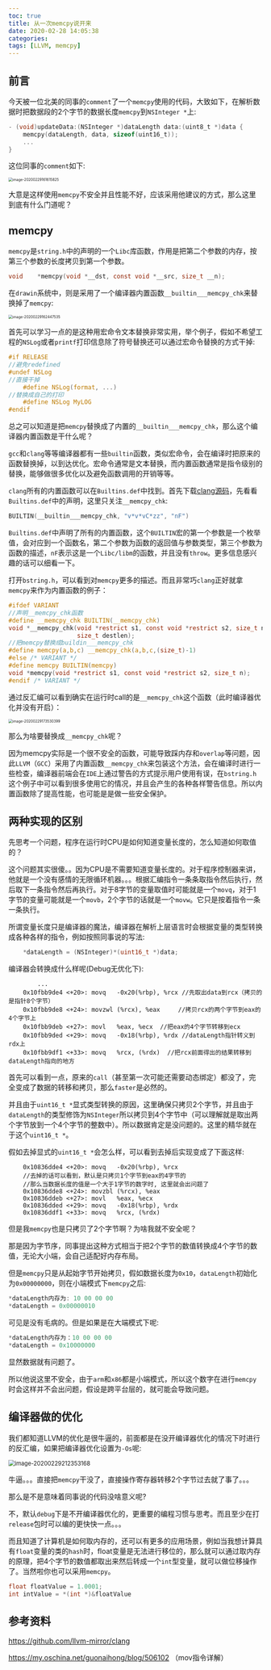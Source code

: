 ```yaml
---
toc: true
title: 从一次memcpy说开来
date: 2020-02-28 14:05:38
categories:
tags: [LLVM, memcpy]
---
```


## 前言

今天被一位北美的同事的`comment`了一个`memcpy`使用的代码，大致如下，在解析数据时把数据段的2个字节的数据长度`memcpy`到`NSInteger *`上:

```objective-c
- (void)updateData:(NSInteger *)dataLength data:(uint8_t *)data {
    memcpy(dataLength, data, sizeof(uint16_t));
  	...
}
```

这位同事的`comment`如下:

<img src="从一次Memcpy说开/image-20200229161615825.png" alt="image-20200229161615825" style="zoom:50%;" />

大意是这样使用`memcpy`不安全并且性能不好，应该采用他建议的方式，那么这里到底有什么门道呢？

<!--more-->

## memcpy

`memcpy`是`string.h`中的声明的一个`Libc`库函数，作用是把第二个参数的内存，按第三个参数的长度拷贝到第一个参数。

```c
void	*memcpy(void *__dst, const void *__src, size_t __n);
```

在`drawin`系统中，则是采用了一个编译器内置函数``__builtin___memcpy_chk``来替换掉了`memcpy`:

<img src="从一次Memcpy说开/image-20200229162447535.png" alt="image-20200229162447535" style="zoom:50%;" />

首先可以学习一点的是这种用宏命令文本替换非常实用，举个例子，假如不希望工程的`NSLog`或者`printf`打印信息除了符号替换还可以通过宏命令替换的方式干掉:

```c
#if RELEASE
//避免redefined
#undef NSLog
//直接干掉
	#define NSLog(format, ...)
//替换成自己的打印
	#define NSLog MyLOG
#endif
```

总之可以知道是把`memcpy`替换成了内置的``__builtin___memcpy_chk``，那么这个编译器内置函数是干什么呢？

`gcc`和`clang`等等编译器都有一些`builtin`函数，类似宏命令，会在编译时把原来的函数替换掉，以到达优化。宏命令通常是文本替换，而内置函数通常是指令级别的替换，能够做很多优化以及避免函数调用的开销等等。

`clang`所有的内置函数可以在`Builtins.def`中找到。首先下载[clang源码](https://github.com/llvm-mirror/clang)，先看看`Builtins.def`中的声明，这里只关注``__memcpy_chk``:

```c
BUILTIN(__builtin___memcpy_chk, "v*v*vC*zz", "nF")
```

``Builtins.def``中声明了所有的内置函数，这个`BUILTIN`宏的第一个参数是一个枚举值，会对应到一个函数名，第二个参数为函数的返回值与参数类型，第三个参数为函数的描述，`nF`表示这是一个`Libc/libm`的函数，并且没有`throw`。更多信息感兴趣的话可以细看一下。

打开`bstring.h`，可以看到对`memcpy`更多的描述。而且非常巧`clang`正好就拿`memcpy`来作为内置函数的例子：

```c
#ifdef VARIANT
//声明__memcpy_chk函数
#define __memcpy_chk BUILTIN(__memcpy_chk)
void *__memcpy_chk(void *restrict s1, const void *restrict s2, size_t n,
                   size_t destlen);
//把memcpy替换成buildin___memcpy_chk
#define memcpy(a,b,c) __memcpy_chk(a,b,c,(size_t)-1)
#else /* VARIANT */
#define memcpy BUILTIN(memcpy)
void *memcpy(void *restrict s1, const void *restrict s2, size_t n);
#endif /* VARIANT */
```

通过反汇编可以看到确实在运行时call的是`__memcpy_chk`这个函数（此时编译器优化并没有开启）：

<img src="从一次Memcpy说开/image-20200229173530399.png" alt="image-20200229173530399" style="zoom:50%;" />

那么为啥要替换成``__memcpy_chk``呢？

因为memcpy实际是一个很不安全的函数，可能导致踩内存和`overlap`等问题，因此`LLVM`（`GCC`）采用了内置函数``__memcpy_chk``来包装这个方法，会在编译时进行一些检查，编译器前端会在`IDE`上通过警告的方式提示用户使用有误，在`bstring.h`这个例子中可以看到很多使用它的情况，并且会产生的各种各样警告信息。所以内置函数除了提高性能，也可能是是做一些安全保护。

## 两种实现的区别

先思考一个问题，程序在运行时CPU是如何知道变量长度的，怎么知道如何取值的？

这个问题其实很傻。。因为CPU是不需要知道变量长度的。对于程序控制器来讲，他就是一个没有感情的无限循环机器。。。根据汇编指令一条条取指令然后执行，然后取下一条指令然后再执行。对于8字节的变量取值时可能就是一个`movq`，对于1字节的变量可能就是一个`movb`，2个字节的话就是一个`movw`。它只是按着指令一条一条执行。

所谓变量长度只是编译器的魔法，编译器在解析上层语言时会根据变量的类型转换成各种各样的指令，例如按照同事说的写法:

```c
    *dataLength = (NSInteger)*(uint16_t *)data;
```

编译器会转换成什么样呢(Debug无优化下):

```assembly
		...
    0x10fbb9de4 <+20>: movq   -0x20(%rbp), %rcx //先取出data到rcx（拷贝的是指针8个字节）
    0x10fbb9de8 <+24>: movzwl (%rcx), %eax     //拷贝rcx的两个字节到eax的4个字节上
    0x10fbb9deb <+27>: movl   %eax, %ecx  //把eax的4个字节转移到ecx
    0x10fbb9ded <+29>: movq   -0x18(%rbp), %rdx //dataLength指针转义到rdx上
    0x10fbb9df1 <+33>: movq   %rcx, (%rdx)  //把rcx前面得出的结果转移到dataLength指向的地方
```

首先可以看到一点，原来的`call`（甚至第一次可能还需要动态绑定）都没了，完全变成了数据的转移和拷贝，那么`faster`是必然的。

并且由于`uint16_t *`显式类型转换的原因，这里确保只拷贝2个字节，并且由于`dataLength`的类型修饰为`NSInteger`所以拷贝到4个字节中（可以理解就是取出两个字节放到一个4个字节的整数中）。所以数据肯定是没问题的。这里的精华就在于这个`uint16_t *`。

假如去掉显式的`uint16_t *`会怎么样，可以看到去掉后实现变成了下面这样:

```assembly
    0x10836dde4 <+20>: movq   -0x20(%rbp), %rcx
    //去掉的话可以看到，默认是只拷贝1个字节到eax的4字节的
    //那么当数据长度的值是一个大于1字节的数字时, 这里就会出问题了
    0x10836dde8 <+24>: movzbl (%rcx), %eax 
    0x10836ddeb <+27>: movl   %eax, %ecx
    0x10836dded <+29>: movq   -0x18(%rbp), %rdx
    0x10836ddf1 <+33>: movq   %rcx, (%rdx)
```

但是我`memcpy`也是只拷贝了2个字节啊？为啥我就不安全呢？

那是因为字节序，同事提出这种方式相当于把2个字节的数值转换成4个字节的数值，无论大小端，会自己适配好内存布局。

但是`memcpy`只是从起始字节开始拷贝，假如数据长度为`0x10`，`dataLength`初始化为`0x00000000`，则在小端模式下`memcpy`之后:

```c
*dataLength内存为: 10 00 00 00
*dataLength = 0x00000010
```

可见是没有毛病的。但是如果是在大端模式下呢:

```c
*dataLength内存为：10 00 00 00
*dataLength = 0x10000000
```

显然数据就有问题了。

所以他说这里不安全，由于`arm`和`x86`都是小端模式，所以这个数字在进行`memcpy`时会这样并不会出问题，假设是跨平台层的，就可能会导致问题。



## 编译器做的优化 

我们都知道LLVM的优化是很牛逼的，前面都是在没开编译器优化的情况下时进行的反汇编，如果把编译器优化设置为`-Os`呢:

<img src="从一次Memcpy说开/image-20200229212353168.png" alt="image-20200229212353168" style="zoom:80%;" />

牛逼。。。直接把`memcpy`干没了，直接操作寄存器转移2个字节过去就了事了。。。

那么是不是意味着同事说的代码没啥意义呢?

不，默认`debug`下是不开编译器优化的，更重要的编程习惯与思考。而且至少在打`release`包时可以编的更快快一点。。。

而且知道了计算机是如何取内存的，还可以有更多的应用场景，例如当我想计算具有`float`变量的类的`hash`时，float变量是无法进行移位的，那么就可以通过取内存的原理，把4个字节的数值都取出来然后转成一个`int`型变量，就可以做位移操作了。当然啦你也可以采用`memcpy`。

```c
float floatValue = 1.0001;
int intValue = *(int *)&floatValue
```

## 参考资料

https://github.com/llvm-mirror/clang

https://my.oschina.net/guonaihong/blog/506102 （mov指令详解）

